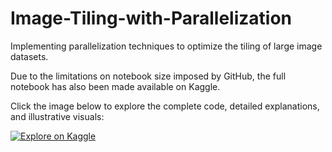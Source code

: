 # Image-Tiling-with-Parallelization
Implementing parallelization techniques to optimize the tiling of large image datasets.

Due to the limitations on notebook size imposed by GitHub, the full notebook has also been made available on Kaggle.

Click the image below to explore the complete code, detailed explanations, and illustrative visuals:

[![Explore on Kaggle](https://github.com/user-attachments/assets/89142711-6ed0-4534-8a96-2259c28e0586)](https://www.kaggle.com/code/leonanvasconcelos/image-feature-extractor)
